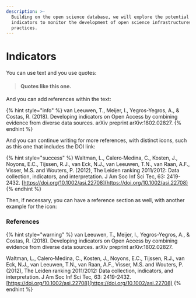 ```yaml
---
description: >-
  Building on the open science database, we will explore the potential of robust
  indicators to monitor the development of open science infrastructures and
  practices.
---
```


# Indicators

You can use text and you use quotes:

> #### Quotes like this one.

And you can add references within the text:

{% hint style="info" %}
van Leeuwen, T., Meijer, I., Yegros-Yegros, A., & Costas, R. (2018). Developing indicators on Open Access by combining evidence from diverse data sources. arXiv preprint arXiv:1802.02827.
{% endhint %}

And you can continue writing for more references, with distinct icons, such as this one that includes the DOI link:

{% hint style="success" %}
Waltman, L., Calero‐Medina, C., Kosten, J., Noyons, E.C., Tijssen, R.J., van Eck, N.J., van Leeuwen, T.N., van Raan, A.F., Visser, M.S. and Wouters, P. (2012), The Leiden ranking 2011/2012: Data collection, indicators, and interpretation. J Am Soc Inf Sci Tec, 63: 2419-2432. [https://doi.org/10.1002/asi.22708](https://doi.org/10.1002/asi.22708)
{% endhint %}

Then, if necessary, you can have a reference section as well, with another example for the icon:

### References

{% hint style="warning" %}
van Leeuwen, T., Meijer, I., Yegros-Yegros, A., & Costas, R. (2018). Developing indicators on Open Access by combining evidence from diverse data sources. arXiv preprint arXiv:1802.02827.

Waltman, L., Calero‐Medina, C., Kosten, J., Noyons, E.C., Tijssen, R.J., van Eck, N.J., van Leeuwen, T.N., van Raan, A.F., Visser, M.S. and Wouters, P. (2012), The Leiden ranking 2011/2012: Data collection, indicators, and interpretation. J Am Soc Inf Sci Tec, 63: 2419-2432. [https://doi.org/10.1002/asi.22708](https://doi.org/10.1002/asi.22708)
{% endhint %}

